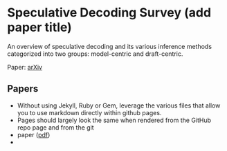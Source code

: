 # Speculative Decoding Survey (add paper title)

An overview of speculative decoding and its various inference methods categorized into two groups: model-centric and draft-centric.

Paper: [arXiv](https://christophera.github.io/simplest-github-page/)


## Papers

* Without using Jekyll, Ruby or Gem, leverage the various files that allow you to use markdown directly within github pages.
* Pages should largely look the same when rendered from the GitHub repo page and from the git
* paper ([pdf](https://github.com/pages-themes/primer))
* 
